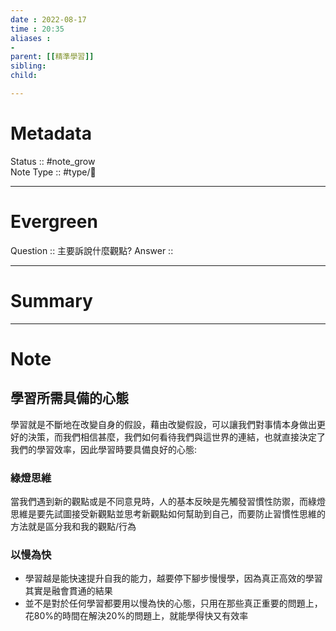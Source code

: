 ```yaml
---
date : 2022-08-17
time : 20:35
aliases :
- 
parent: [[精準學習]]
sibling:
child: 

---
```


# Metadata
Status :: #note_grow <br>
Note Type :: #type/📘 <br>

---
# Evergreen
Question :: 主要訴說什麼觀點?
Answer :: 


---

# Summary


---

# Note
## 學習所需具備的心態
學習就是不斷地在改變自身的假設，藉由改變假設，可以讓我們對事情本身做出更好的決策，而我們相信甚麼，我們如何看待我們與這世界的連結，也就直接決定了我們的學習效率，因此學習時要具備良好的心態:

### 綠燈思維
當我們遇到新的觀點或是不同意見時，人的基本反映是先觸發習慣性防禦，而綠燈思維是要先試圖接受新觀點並思考新觀點如何幫助到自己，而要防止習慣性思維的方法就是區分我和我的觀點/行為

### 以慢為快
- 學習越是能快速提升自我的能力，越要停下腳步慢慢學，因為真正高效的學習其實是融會貫通的結果
- 並不是對於任何學習都要用以慢為快的心態，只用在那些真正重要的問題上，花80%的時間在解決20%的問題上，就能學得快又有效率